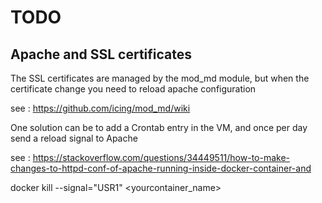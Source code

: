 
# TODO

## Apache and SSL certificates

The SSL certificates are managed by the mod_md module, but when the certificate change
you need to reload apache configuration

see : https://github.com/icing/mod_md/wiki

One solution can be to add a Crontab entry in the VM, and once per day
send a reload signal to Apache

see : https://stackoverflow.com/questions/34449511/how-to-make-changes-to-httpd-conf-of-apache-running-inside-docker-container-and

docker kill --signal="USR1" <yourcontainer_name>

